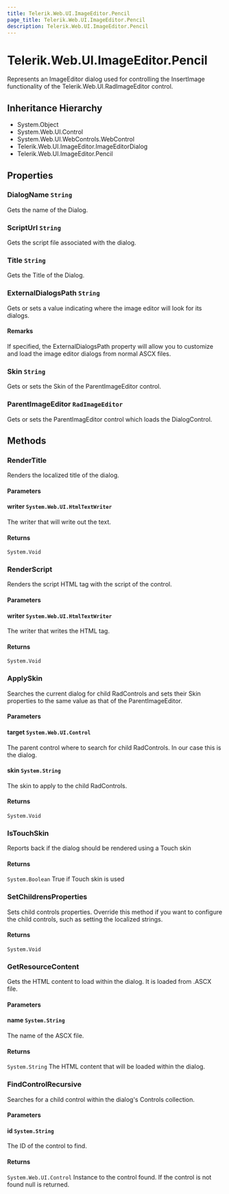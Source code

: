 ```yaml
---
title: Telerik.Web.UI.ImageEditor.Pencil
page_title: Telerik.Web.UI.ImageEditor.Pencil
description: Telerik.Web.UI.ImageEditor.Pencil
---
```


# Telerik.Web.UI.ImageEditor.Pencil

Represents an ImageEditor dialog used for controlling the InsertImage functionality of the Telerik.Web.UI.RadImageEditor control.

## Inheritance Hierarchy

* System.Object
* System.Web.UI.Control
* System.Web.UI.WebControls.WebControl
* Telerik.Web.UI.ImageEditor.ImageEditorDialog
* Telerik.Web.UI.ImageEditor.Pencil

## Properties

###  DialogName `String`

Gets the name of the Dialog.

###  ScriptUrl `String`

Gets the script file associated with the dialog.

###  Title `String`

Gets the Title of the Dialog.

###  ExternalDialogsPath `String`

Gets or sets a value indicating where the image editor will look for its dialogs.

#### Remarks
If specified, the ExternalDialogsPath
            		property will allow you to customize and load the image editor dialogs from normal ASCX files.

###  Skin `String`

Gets or sets the Skin of the ParentImageEditor control.

###  ParentImageEditor `RadImageEditor`

Gets or sets the ParentImagEditor control which loads the DialogControl.

## Methods

###  RenderTitle

Renders the localized title of the dialog.

#### Parameters

#### writer `System.Web.UI.HtmlTextWriter`

The writer that will write out the text.

#### Returns

`System.Void` 

###  RenderScript

Renders the script HTML tag with the script of the control.

#### Parameters

#### writer `System.Web.UI.HtmlTextWriter`

The writer that writes the HTML tag.

#### Returns

`System.Void` 

###  ApplySkin

Searches the current dialog for child RadControls and sets their Skin properties to the same value as that of the ParentImageEditor.

#### Parameters

#### target `System.Web.UI.Control`

The parent control where to search for child RadControls. In our case this is the dialog.

#### skin `System.String`

The skin to apply to the child RadControls.

#### Returns

`System.Void` 

###  IsTouchSkin

Reports back if the dialog should be rendered using a Touch skin

#### Returns

`System.Boolean` True if Touch skin is used

###  SetChildrensProperties

Sets child controls properties. 
            Override this method if you want to configure the child controls, such as setting the localized strings.

#### Returns

`System.Void` 

###  GetResourceContent

Gets the HTML content to load within the dialog. It is loaded from .ASCX file.

#### Parameters

#### name `System.String`

The name of the ASCX file.

#### Returns

`System.String` The HTML content that will be loaded within the dialog.

###  FindControlRecursive

Searches for a child control within the dialog's Controls collection.

#### Parameters

#### id `System.String`

The ID of the control to find.

#### Returns

`System.Web.UI.Control` Instance to the control found. If the control is not found null is returned.

